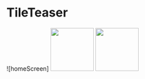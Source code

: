 # TileTeaser
![homeScreen]
<img src="https://github.com/siddhardh-7/TileTeaser/assets/84370785/67e2338f-b738-4302-964f-c2c96e9da7d7" width="100"/>
<img src="https://github.com/siddhardh-7/TileTeaser/assets/84370785/c52e7488-c0ad-484d-8ce6-6b2f0789a226" width="100"/>
